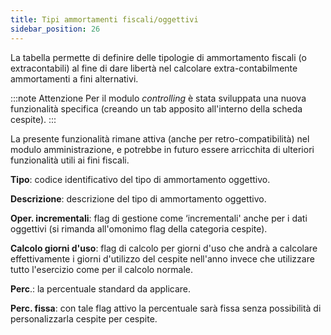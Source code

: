 ```yaml
---
title: Tipi ammortamenti fiscali/oggettivi
sidebar_position: 26
---
```


La tabella permette di definire delle tipologie di ammortamento fiscali (o extracontabili) al fine di dare libertà nel calcolare extra-contabilmente ammortamenti a fini alternativi. 

:::note Attenzione
Per il modulo *controlling* è stata sviluppata una nuova funzionalità specifica (creando un tab apposito all'interno della scheda cespite). 
::: 

La presente funzionalità rimane attiva (anche per retro-compatibilità) nel modulo amministrazione, e potrebbe in futuro essere arricchita di ulteriori funzionalità utili ai fini fiscali.

**Tipo**: codice identificativo del tipo di ammortamento oggettivo.

**Descrizione**: descrizione del tipo di ammortamento oggettivo.

**Oper. incrementali**: flag di gestione come ‘incrementali' anche per i dati oggettivi (si rimanda all'omonimo flag della categoria cespite).

**Calcolo giorni d'uso**: flag di calcolo per giorni d'uso che andrà a calcolare effettivamente i giorni d'utilizzo del cespite nell'anno invece che utilizzare tutto l'esercizio come per il calcolo normale.

**Perc**.: la percentuale standard da applicare.

**Perc. fissa**: con tale flag attivo la percentuale sarà fissa senza possibilità di personalizzarla cespite per cespite.